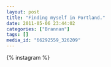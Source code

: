 ```yaml
---
layout: post
title: "Finding myself in Portland."
date: 2011-05-06 23:44:02
categories: ["Brannan"]
tags: []
media_id: "66292559_326209"
---
```


{% instagram %}
